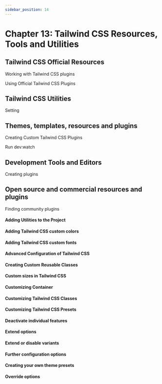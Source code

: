 ```yaml
---
sidebar_position: 14
---
```


# Chapter 13: Tailwind CSS Resources, Tools and Utilities

## Tailwind CSS Official Resources

Working with Tailwind CSS plugins

Using Official Tailwind CSS Plugins

## Tailwind CSS Utilities

Setting

## Themes, templates, resources and plugins

Creating Custom Tailwind CSS Plugins

Run dev:watch

## Development Tools and Editors

Creating plugins

## Open source and commercial resources and plugins

Finding community plugins

#### Adding Utilities to the Project

#### Adding Tailwind CSS custom colors

#### Adding Tailwind CSS custom fonts

#### Advanced Configuration of Tailwind CSS

#### Creating Custom Reusable Classes

#### Custom sizes in Tailwind CSS

#### Customizing Container

#### Customizing Tailwind CSS Classes

#### Customizing Tailwind CSS Presets

#### Deactivate individual features

#### Extend options

#### Extend or disable variants

#### Further configuration options

#### Creating your own theme presets

#### Override options
